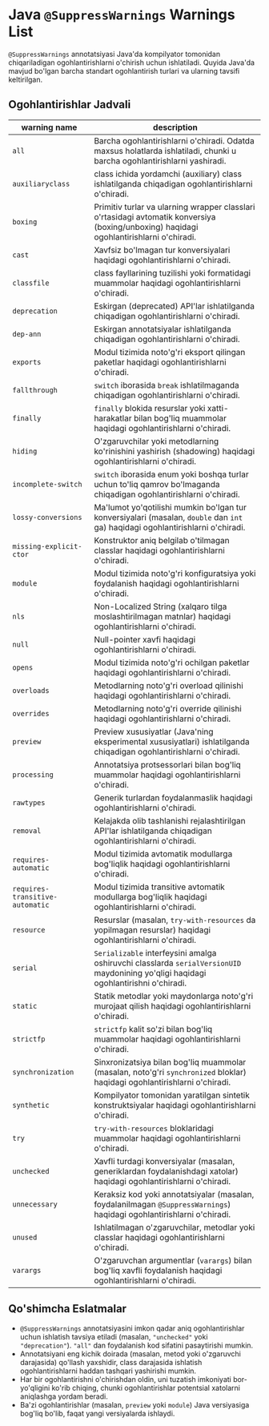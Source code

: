 # Java `@SuppressWarnings` Warnings List

`@SuppressWarnings` annotatsiyasi Java'da kompilyator tomonidan chiqariladigan ogohlantirishlarni o'chirish uchun ishlatiladi. Quyida Java'da mavjud bo'lgan barcha standart ogohlantirish turlari va ularning tavsifi keltirilgan.

## Ogohlantirishlar Jadvali

| warning name | description |
| --- | --- |
| `all` | Barcha ogohlantirishlarni o'chiradi. Odatda maxsus holatlarda ishlatiladi, chunki u barcha ogohlantirishlarni yashiradi. |
| `auxiliaryclass` | class ichida yordamchi (auxiliary) class ishlatilganda chiqadigan ogohlantirishlarni o'chiradi. |
| `boxing` | Primitiv turlar va ularning wrapper classlari o'rtasidagi avtomatik konversiya (boxing/unboxing) haqidagi ogohlantirishlarni o'chiradi. |
| `cast` | Xavfsiz bo'lmagan tur konversiyalari haqidagi ogohlantirishlarni o'chiradi. |
| `classfile` | class fayllarining tuzilishi yoki formatidagi muammolar haqidagi ogohlantirishlarni o'chiradi. |
| `deprecation` | Eskirgan (deprecated) API'lar ishlatilganda chiqadigan ogohlantirishlarni o'chiradi. |
| `dep-ann` | Eskirgan annotatsiyalar ishlatilganda chiqadigan ogohlantirishlarni o'chiradi. |
| `exports` | Modul tizimida noto'g'ri eksport qilingan paketlar haqidagi ogohlantirishlarni o'chiradi. |
| `fallthrough` | `switch` iborasida `break` ishlatilmaganda chiqadigan ogohlantirishlarni o'chiradi. |
| `finally` | `finally` blokida resurslar yoki xatti-harakatlar bilan bog'liq muammolar haqidagi ogohlantirishlarni o'chiradi. |
| `hiding` | O'zgaruvchilar yoki metodlarning ko'rinishini yashirish (shadowing) haqidagi ogohlantirishlarni o'chiradi. |
| `incomplete-switch` | `switch` iborasida enum yoki boshqa turlar uchun to'liq qamrov bo'lmaganda chiqadigan ogohlantirishlarni o'chiradi. |
| `lossy-conversions` | Ma'lumot yo'qotilishi mumkin bo'lgan tur konversiyalari (masalan, `double` dan `int` ga) haqidagi ogohlantirishlarni o'chiradi. |
| `missing-explicit-ctor` | Konstruktor aniq belgilab o'tilmagan classlar haqidagi ogohlantirishlarni o'chiradi. |
| `module` | Modul tizimida noto'g'ri konfiguratsiya yoki foydalanish haqidagi ogohlantirishlarni o'chiradi. |
| `nls` | Non-Localized String (xalqaro tilga moslashtirilmagan matnlar) haqidagi ogohlantirishlarni o'chiradi. |
| `null` | Null-pointer xavfi haqidagi ogohlantirishlarni o'chiradi. |
| `opens` | Modul tizimida noto'g'ri ochilgan paketlar haqidagi ogohlantirishlarni o'chiradi. |
| `overloads` | Metodlarning noto'g'ri overload qilinishi haqidagi ogohlantirishlarni o'chiradi. |
| `overrides` | Metodlarning noto'g'ri override qilinishi haqidagi ogohlantirishlarni o'chiradi. |
| `preview` | Preview xususiyatlar (Java'ning eksperimental xususiyatlari) ishlatilganda chiqadigan ogohlantirishlarni o'chiradi. |
| `processing` | Annotatsiya protsessorlari bilan bog'liq muammolar haqidagi ogohlantirishlarni o'chiradi. |
| `rawtypes` | Generik turlardan foydalanmaslik haqidagi ogohlantirishlarni o'chiradi. |
| `removal` | Kelajakda olib tashlanishi rejalashtirilgan API'lar ishlatilganda chiqadigan ogohlantirishlarni o'chiradi. |
| `requires-automatic` | Modul tizimida avtomatik modullarga bog'liqlik haqidagi ogohlantirishlarni o'chiradi. |
| `requires-transitive-automatic` | Modul tizimida transitive avtomatik modullarga bog'liqlik haqidagi ogohlantirishlarni o'chiradi. |
| `resource` | Resurslar (masalan, `try-with-resources` da yopilmagan resurslar) haqidagi ogohlantirishlarni o'chiradi. |
| `serial` | `Serializable` interfeysini amalga oshiruvchi classlarda `serialVersionUID` maydonining yo'qligi haqidagi ogohlantirishni o'chiradi. |
| `static` | Statik metodlar yoki maydonlarga noto'g'ri murojaat qilish haqidagi ogohlantirishlarni o'chiradi. |
| `strictfp` | `strictfp` kalit so'zi bilan bog'liq muammolar haqidagi ogohlantirishlarni o'chiradi. |
| `synchronization` | Sinxronizatsiya bilan bog'liq muammolar (masalan, noto'g'ri `synchronized` bloklar) haqidagi ogohlantirishlarni o'chiradi. |
| `synthetic` | Kompilyator tomonidan yaratilgan sintetik konstruktsiyalar haqidagi ogohlantirishlarni o'chiradi. |
| `try` | `try-with-resources` bloklaridagi muammolar haqidagi ogohlantirishlarni o'chiradi. |
| `unchecked` | Xavfli turdagi konversiyalar (masalan, generiklardan foydalanishdagi xatolar) haqidagi ogohlantirishlarni o'chiradi. |
| `unnecessary` | Keraksiz kod yoki annotatsiyalar (masalan, foydalanilmagan `@SuppressWarnings`) haqidagi ogohlantirishlarni o'chiradi. |
| `unused` | Ishlatilmagan o'zgaruvchilar, metodlar yoki classlar haqidagi ogohlantirishlarni o'chiradi. |
| `varargs` | O'zgaruvchan argumentlar (`varargs`) bilan bog'liq xavfli foydalanish haqidagi ogohlantirishlarni o'chiradi. |

## Qo'shimcha Eslatmalar

- `@SuppressWarnings` annotatsiyasini imkon qadar aniq ogohlantirishlar uchun ishlatish tavsiya etiladi (masalan, `"unchecked"` yoki `"deprecation"`). `"all"` dan foydalanish kod sifatini pasaytirishi mumkin.
- Annotatsiyani eng kichik doirada (masalan, metod yoki o'zgaruvchi darajasida) qo'llash yaxshidir, class darajasida ishlatish ogohlantirishlarni haddan tashqari yashirishi mumkin.
- Har bir ogohlantirishni o'chirishdan oldin, uni tuzatish imkoniyati bor-yo'qligini ko'rib chiqing, chunki ogohlantirishlar potentsial xatolarni aniqlashga yordam beradi.
- Ba'zi ogohlantirishlar (masalan, `preview` yoki `module`) Java versiyasiga bog'liq bo'lib, faqat yangi versiyalarda ishlaydi.
